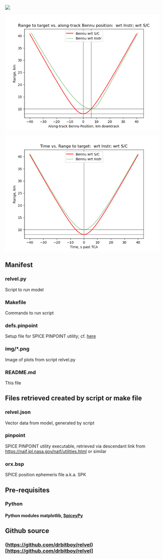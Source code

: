 
 ![](https://github.com/drbitboy/relvel/raw/master/img/dRange-dt.pngs)

 ![](https://github.com/drbitboy/relvel/raw/master/img/Alongtrack_vs_range.png)

 ![](https://github.com/drbitboy/relvel/raw/master/img/Time_vs_Range.png)


## Manifest

### relvel.py
Script to run model

### Makefile
Commands to run script

### defs.pinpoint
Setup file for SPICE PINPOINT utility; cf. [here](https://naif.jpl.nasa.gov/pub/naif/utilities/PC_Linux_64bit/pinpoint.ug)

### img/*.png
Image of plots from script relvel.py

### README.md
This file

## Files retrieved created by script or make file

### relvel.json
Vector data from model, generated by script

### pinpoint
SPICE PINPOINT utility executable, retrieved via descendant link from
https://naif.jpl.nasa.gov/naif/utilities.html or similar

### orx.bsp
SPICE position ephemeris file a.k.a. SPK

## Pre-requisites
### Python
#### Python modules matplotlib, [SpiceyPy](https://github.com/AndrewAnnex/SpiceyPy)

## Github source
### (https://github.com/drbitboy/relvel)[https://github.com/drbitboy/relvel]
